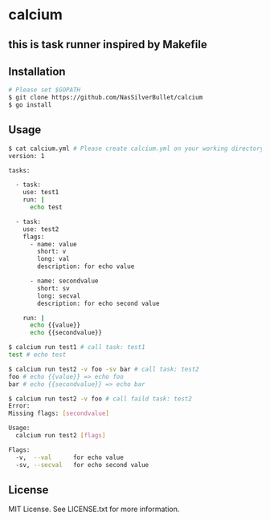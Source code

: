 # calcium

## this is task runner inspired by Makefile

## Installation

```sh
# Please set $GOPATH
$ git clone https://github.com/NasSilverBullet/calcium
$ go install
```

## Usage

```sh
$ cat calcium.yml # Please create calcium.yml on your working directory
version: 1

tasks:

  - task:
    use: test1
    run: |
      echo test

  - task:
    use: test2
    flags:
      - name: value
        short: v
        long: val
        description: for echo value

      - name: secondvalue
        short: sv
        long: secval
        description: for echo second value

    run: |
      echo {{value}}
      echo {{secondvalue}}

$ calcium run test1 # call task: test1
test # echo test

$ calcium run test2 -v foo -sv bar # call task: test2
foo # echo {{value}} => echo foo
bar # echo {{secondvalue}} => echo bar

$ calcium run test2 -v foo # call faild task: test2
Error:
Missing flags: [secondvalue]

Usage:
  calcium run test2 [flags]

Flags:
  -v,  --val      for echo value
  -sv, --secval   for echo second value
```

## License

MIT License. See LICENSE.txt for more information.
